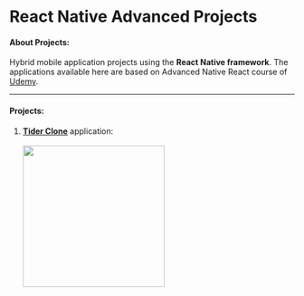 # React Native Advanced Projects

#### About Projects:

Hybrid mobile application projects using the **React Native framework**. The applications available here are based on Advanced Native React course of  [Udemy](https://www.udemy.com/react-native-advanced/?siteID=Fh5UMknfYAU-RtlkVZxiLFEqH7sHAQPr1w&LSNPUBID=Fh5UMknfYAU/).

---

#### Projects:
1. [**Tider Clone**](https://github.com/fhugoduarte/react-native-advanced/tree/master/tinder-clone) application:
    <br/><br/>
    <img align="center" src="https://uploaddeimagens.com.br/images/001/576/444/full/iphone_6_port_white.png?1535130621" width="250"/>
